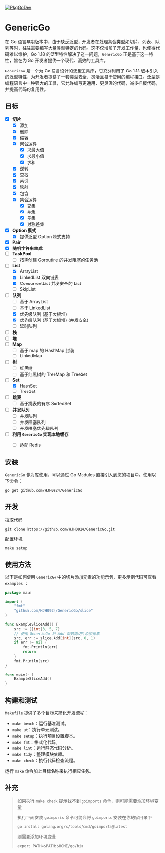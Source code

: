 [![PkgGoDev](https://pkg.go.dev/github.com/HJH0924/GenericGo)](https://pkg.go.dev/github.com/HJH0924/GenericGo)
# GenericGo

在 Go 语言早期版本中，由于缺乏泛型，开发者在处理集合类型如切片、列表、队列等时，往往需要编写大量类型特定的代码。这不仅增加了开发工作量，也使得代码难以维护。Go 1.18 的泛型特性解决了这一问题，`GenericGo` 正是基于这一特性，旨在为 Go 开发者提供一个现代、高效的工具库。

`GenericGo` 是一个为 Go 语言设计的泛型工具库，它充分利用了 Go 1.18 版本引入的泛型特性，为开发者提供了一套类型安全、灵活且易于使用的编程接口。泛型是编程语言中一种强大的工具，它允许编写更通用、更灵活的代码，减少样板代码，并提高代码的复用性。



## 目标

- [x] **切片**
   - [x] 添加
   - [x] 删除
   - [x] 缩容
   - [x] 聚合运算
      - [x] 求最大值
      - [x] 求最小值
      - [x] 求和
   - [x] 逆转
   - [x] 查找
   - [x] 索引
   - [x] 映射
   - [x] 包含
   - [x] 集合运算
      - [x] 交集
      - [x] 并集
      - [x] 差集
      - [x] 对称差集
- [x] **Option 模式**
   - [x] 提供泛型 Option 模式支持
- [x] **Pair**
- [x] **随机字符串生成**
- [ ] **TaskPool**
   - [ ] 按需创建 Goroutine 的并发阻塞的任务池

- [ ] **List**
   - [x] ArrayList
   - [x] LinkedList 双向链表
   - [x] ConcurrentList 并发安全的 List
   - [ ] SkipList
- [ ] **队列**
   - [ ] 基于 ArrayList
   - [ ] 基于 LinkedList
   - [x] 优先级队列 (基于大根堆)
   - [x] 优先级队列 (基于大根堆) (并发安全)
   - [ ] 延时队列
- [ ] **栈**
- [ ] **堆**
- [ ] **Map**
   - [ ] 基于 map 的 HashMap 封装
   - [ ] LinkedMap
- [ ] **树**
   - [ ] 红黑树
   - [ ] 基于红黑树的 TreeMap 和 TreeSet
- [ ] **Set**
   - [x] HashSet
   - [ ] TreeSet
- [ ] **跳表**
   - [ ] 基于跳表的有序 SortedSet
- [ ] **并发队列**
   - [ ] 并发队列
   - [ ] 并发阻塞队列
   - [ ] 并发阻塞优先级队列
- [ ] **利用 `GenericGo` 实现本地缓存**
   - [ ] 适配 Redis




## 安装

`GenericGo` 作为库使用，可以通过 Go Modules 直接引入到您的项目中。使用以下命令：

```bash
go get github.com/HJH0924/GenericGo
```



## 开发

拉取代码

```shell
git clone https://github.com/HJH0924/GenericGo.git
```

配置环境

```shell
make setup
```



## 使用方法

以下是如何使用 `GenericGo` 中的切片添加元素的功能示例，更多示例代码可查看 `examples` ：

```go
package main

import (
	"fmt"
	"github.com/HJH0924/GenericGo/slice"
)

func ExampleSliceAdd() {
	src := []int{3, 5, 7}
    // 使用 GenericGo 的 Add 函数向切片添加元素
	src, err := slice.Add[int](src, 0, 1)
	if err != nil {
		fmt.Println(err)
		return
	}
	fmt.Println(src)
}

func main() {
	ExampleSliceAdd()
}
```



## 构建和测试

`Makefile` 提供了多个目标来简化开发流程：

- `make bench`：运行基准测试。
- `make ut`：执行单元测试。
- `make setup`：执行项目设置脚本。
- `make fmt`：格式化代码。
- `make lint`：运行静态代码分析。
- `make tidy`：整理模块依赖。
- `make check`：执行代码检查流程。

运行 `make` 命令加上目标名称来执行相应任务。



## 补充

>   如果执行 `make check` 提示找不到 `goimports` 命令，则可能需要添加环境变量
>
>   执行下面安装 `goimports` 命令可能会将 `goimports` 安装在你的家目录下
>
>   ```shell
>   go install golang.org/x/tools/cmd/goimports@latest
>   ```
>
>   则需要添加环境变量
>
>   ```shell
>   export PATH=$PATH:$HOME/go/bin
>   ```
